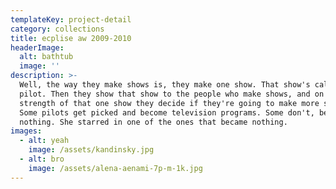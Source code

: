 ```yaml
---
templateKey: project-detail
category: collections
title: ecplise aw 2009-2010
headerImage:
  alt: bathtub
  image: ''
description: >-
  Well, the way they make shows is, they make one show. That show's called a
  pilot. Then they show that show to the people who make shows, and on the
  strength of that one show they decide if they're going to make more shows.
  Some pilots get picked and become television programs. Some don't, become
  nothing. She starred in one of the ones that became nothing.
images:
  - alt: yeah
    image: /assets/kandinsky.jpg
  - alt: bro
    image: /assets/alena-aenami-7p-m-1k.jpg
---
```


